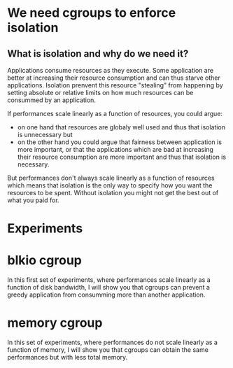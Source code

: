 # We need cgroups to enforce isolation
## What is isolation and why do we need it?

Applications consume resources as they execute. Some application are better at increasing their resource consumption and can thus starve other applications. Isolation prenvent this resource "stealing" from happening by setting absolute or relative limits on how much resources can be consummed by an application.

If performances scale linearly as a function of resources, you could argue:
- on one hand that resources are globaly well used and thus that isolation is unnecessary  but
- on the other hand you could argue that fairness between application is more important, or that the applications which are bad at increasing their resource consumption are more important and thus that isolation is necessary.

But performances don't always scale linearly as a function of resources which means that isolation is the only way to specify how you want the resources to be spent. Without isolation you might not get the best out of what you paid for.

# Experiments
# blkio cgroup
In this first set of experiments, where performances scale linearly as a function of disk bandwidth, I will show you that cgroups can prevent a greedy application from consumming more than another application.

# memory cgroup
In this set of experiments, where performances do not scale linearly as a function of memory, I will show you that cgroups can obtain the same performances but with less total memory.
